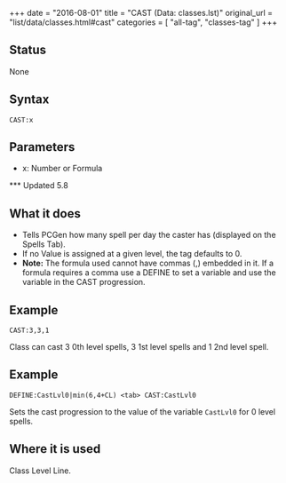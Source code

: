 +++
date = "2016-08-01"
title = "CAST (Data: classes.lst)"
original_url = "list/data/classes.html#cast"
categories = [ "all-tag", "classes-tag" ]
+++

## Status

None

## Syntax

`CAST:x`

## Parameters

-   x: Number or Formula



<span id="cast"></span> \*\*\* Updated 5.8

What it does
------------

-   Tells PCGen how many spell per day the caster has (displayed on the
    Spells Tab).
-   If no Value is assigned at a given level, the tag defaults to 0.
-   **Note:** The formula used cannot have commas (,) embedded in it. If
    a formula requires a comma use a DEFINE to set a variable and use
    the variable in the CAST progression.

Example
-------

`CAST:3,3,1`

Class can cast 3 0th level spells, 3 1st level spells and 1 2nd level
spell.

Example
-------

`DEFINE:CastLvl0|min(6,4+CL) <tab> CAST:CastLvl0`

Sets the cast progression to the value of the variable `CastLvl0` for 0
level spells.

Where it is used
----------------

Class Level Line.


